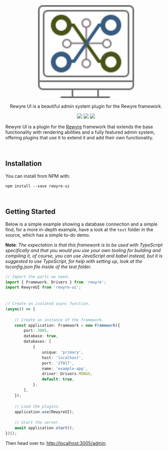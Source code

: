 <p align="center">
	<a href="#">
		<img width="300" src="https://github.com/dannysmc95/rewyre-ui/blob/master/rewyre-ui-logo.svg">
	</a>
</p>

<p align="center">
	Rewyre UI is a beautiful admin system plugin for the Rewyre framework.
</p>

<p align="center">
	<img src="https://img.shields.io/npm/v/rewyre-ui?color=blue">
	<img src="https://img.shields.io/npm/l/rewyre-ui">
	<img src="https://img.shields.io/npm/dw/rewyre-ui">
</p>

Rewyre UI is a plugin for the [Rewyre](https://www.npmjs.com/package/rewyre) framework that extends the base functionality with rendering abilities and a fully featured admin system, offering plugins that use it to extend it and add their own functionality.

<br />


## Installation

You can install from NPM with:

```plaintext
npm install --save rewyre-ui
```


<br />


## Getting Started

Below is a simple example showing a database connection and a simple find, for a more in-depth example, have a look at the `test` folder in the source, which has a simple to-do demo.

**Note**: _The expectation is that this framework is to be used with TypeScript specifically and that you would you use your own tooling for building and compiling it, of course, you can use JavaScript and babel instead, but it is suggested to use TypeScript, for help with setting up, look at the tsconfig.json file inside of the test folder._

```typescript
// Import the parts we need.
import { Framework, Drivers } from 'rewyre';
import RewyreUI from 'rewyre-ui';


// Create an isolated async function.
(async() => {

	// Create an instance of the framework.
	const application: Framework = new Framework({
		port: 3005,
		database: true,
		databases: [
			{
				unique: 'primary',
				host: 'localhost',
				port: '27017',
				name: 'example-app',
				driver: Drivers.MONGO,
				default: true,
			},
		],
	});

	// Load the plugins.
	application.use(RewyreUI);

	// Start the server.
	await application.start();
})();
```

Then head over to: [http://localhost:3005/admin](http://localhost:3005/admin).
